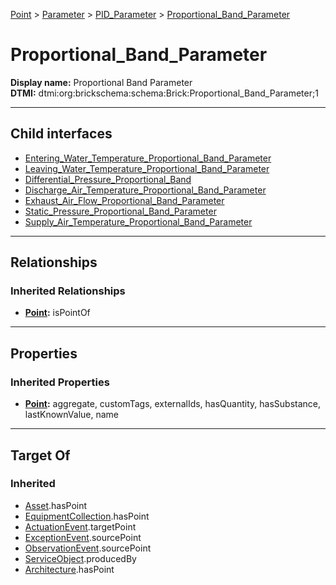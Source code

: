 [Point](../../../Point.md) > [Parameter](../../Parameter.md) > [PID_Parameter](../PID_Parameter.md) > [Proportional_Band_Parameter](#)
# Proportional_Band_Parameter

**Display name:** Proportional Band Parameter<br />
**DTMI:** dtmi:org:brickschema:schema:Brick:Proportional_Band_Parameter;1

---

## Child interfaces
* [Entering_Water_Temperature_Proportional_Band_Parameter](Entering_Water_Temperature_Proportional_Band_Parameter.md)
* [Leaving_Water_Temperature_Proportional_Band_Parameter](Leaving_Water_Temperature_Proportional_Band_Parameter.md)
* [Differential_Pressure_Proportional_Band](Differential_Pressure_Proportional_Band/Differential_Pressure_Proportional_Band.md)
* [Discharge_Air_Temperature_Proportional_Band_Parameter](Discharge_Air_Temperature_Proportional_Band_Parameter/Discharge_Air_Temperature_Proportional_Band_Parameter.md)
* [Exhaust_Air_Flow_Proportional_Band_Parameter](Exhaust_Air_Flow_Proportional_Band_Parameter/Exhaust_Air_Flow_Proportional_Band_Parameter.md)
* [Static_Pressure_Proportional_Band_Parameter](Static_Pressure_Proportional_Band_Parameter/Static_Pressure_Proportional_Band_Parameter.md)
* [Supply_Air_Temperature_Proportional_Band_Parameter](Supply_Air_Temperature_Proportional_Band_Parameter/Supply_Air_Temperature_Proportional_Band_Parameter.md)

---

## Relationships
### Inherited Relationships
* **[Point](../../../Point.md):** isPointOf

---

## Properties
### Inherited Properties
* **[Point](../../../Point.md):** aggregate, customTags, externalIds, hasQuantity, hasSubstance, lastKnownValue, name

---

## Target Of
### Inherited
* [Asset](../../../../Asset/Asset.md).hasPoint
* [EquipmentCollection](../../../../Collection/AssetCollection/EquipmentCollection/EquipmentCollection.md).hasPoint
* [ActuationEvent](../../../../Event/PointEvent/ActuationEvent.md).targetPoint
* [ExceptionEvent](../../../../Event/PointEvent/ExceptionEvent.md).sourcePoint
* [ObservationEvent](../../../../Event/PointEvent/ObservationEvent.md).sourcePoint
* [ServiceObject](../../../../Information/ServiceObject/ServiceObject.md).producedBy
* [Architecture](../../../../Space/Architecture/Architecture.md).hasPoint
